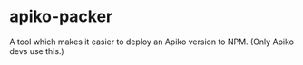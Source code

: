 # apiko-packer
A tool which makes it easier to deploy an Apiko version to NPM.
(Only Apiko devs use this.)
